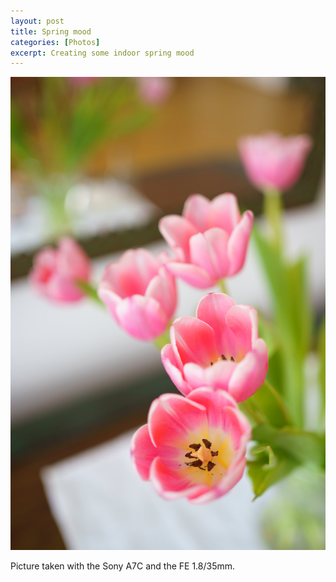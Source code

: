 ```yaml
---
layout: post
title: Spring mood
categories: [Photos]
excerpt: Creating some indoor spring mood
---
```


![Tulips](../images/20210313/spring.jpg)

Picture taken with the Sony A7C and the FE 1.8/35mm.
